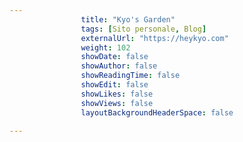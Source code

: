 ---
                title: "Kyo's Garden"
                tags: [Sito personale, Blog]
                externalUrl: "https://heykyo.com"
                weight: 102
                showDate: false
                showAuthor: false
                showReadingTime: false
                showEdit: false
                showLikes: false
                showViews: false
                layoutBackgroundHeaderSpace: false
                ---

